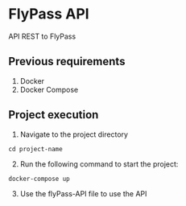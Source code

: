 # FlyPass API

API REST to FlyPass

## Previous requirements

1. Docker
2. Docker Compose

## Project execution

1. Navigate to the project directory

```
cd project-name
```

2. Run the following command to start the project:

```
docker-compose up
```

3. Use the flyPass-API file to use the API